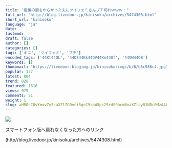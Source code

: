 ```yaml
---
title: "産後の妻をからかった夫にツイフェミさんブチ切れｗｗｗ："
full_url: "http://blog.livedoor.jp/kinisoku/archives/5474308.html"
short_url: "kinisoku"
language: "ja"
date: 
lastmod: 
draft: false
author: []
categories: []
tags: ['キニ', 'ツイフェミ', 'ブチ']
encoded_tags: ['44Kt44OL', '44OE44Kk44OV44Kn44Of', '44OW44OB']
keywords: []
thumbnail: "https://livedoor.blogimg.jp/kinisoku/imgs/b/6/b6c986c4.jpg"
popular: 157
latest: 884
trend: 828
featured: 1616
views: 979
comments: 51
weight: 1
slug: aHR0cC8vYmxvZy5saXZlZG9vci5qcC9raW5pc29rdS9hcmNoaXZlcy81NDc0MzA4Lmh0bWw=
---
```


![](https://livedoor.blogimg.jp/kinisoku/imgs/b/6/b6c986c4.jpg)

<div><p class='sidetitle'>スマートフォン版へ戻れなくなった方へのリンク</p> </div>

(http//blog.livedoor.jp/kinisoku/archives/5474308.html)
